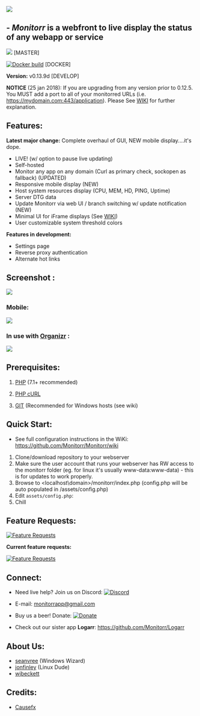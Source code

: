 ![](https://raw.githubusercontent.com/Monitorr/Monitorr/master/assets/img/monitorrbanner.png)


## - *Monitorr* is a webfront to live display the status of any webapp or service

[![](https://img.shields.io/github/release/monitorr/monitorr.svg?style=flat)](https://github.com/monitorr/monitorr/releases) [MASTER]

[![Docker build](https://img.shields.io/docker/build/monitorr/monitorr.svg?maxAge=2592000)](https://hub.docker.com/r/monitorr/monitorr/) [DOCKER]


**Version:** v0.13.9d [DEVELOP]


**NOTICE** (25 jan 2018): If you are upgrading from any version prior to 0.12.5. You MUST add a port to all of your monitorred URLs (i.e. https://mydomain.com:443/application).  Please See [WIKI](https://github.com/Monitorr/Monitorr/wiki/01-Config:--Initial-configuration) for further explanation.

## Features:

**Latest major change:** Complete overhaul of GUI, NEW mobile display....it's dope. 

- LIVE! (w/ option to pause live updating)
- Self-hosted
- Monitor any app on any domain (Curl as primary check, sockopen as fallback) (UPDATED)
- Responsive mobile display (NEW)
- Host system resources display (CPU, MEM, HD, PING, Uptime)
- Server DTG data
- Update Monitorr via web UI / branch switching w/ update notification (NEW)
- Minimal UI for iFrame displays (See [WIKI](https://github.com/Monitorr/Monitorr/wiki/Integration:--Organizr))
- User customizable system threshold colors

**Features in development:**
- Settings page
- Reverse proxy authentication
- Alternate hot links


## Screenshot :

![](https://i.imgur.com/fmgq4xz.png)

### Mobile:

![](https://i.imgur.com/RKp2yiZ.jpg?1)


### In use with [Organizr](https://github.com/causefx/Organizr) :

![](https://i.imgur.com/SwevXaG.png)


## Prerequisites:
1) [PHP](https://secure.php.net/downloads.php) (7.1+ recommended)

2) [PHP cURL](https://secure.php.net/manual/en/book.curl.php)

2) [GIT](https://git-scm.com/download/win) (Recommended for Windows hosts (see wiki)


## Quick Start:
- See full configuration instructions in the WiKi: https://github.com/Monitorr/Monitorr/wiki
1) Clone/download repository to your webserver
2) Make sure the user account that runs your webserver has RW access to the monitorr folder (eg. for linux it's usually www-data:www-data) - this is for updates to work properly.
3) Browse to <localhost\domain>/monitorr/index.php (config.php will be auto populated in /assets/config.php)
4) Edit `assets/config.php`:
5) Chill


## Feature Requests:
 [![Feature Requests](https://cloud.githubusercontent.com/assets/390379/10127973/045b3a96-6560-11e5-9b20-31a2032956b2.png)](https://feathub.com/Monitorr/Monitorr)

**Current feature requests:**

[![Feature Requests](https://feathub.com/Monitorr/Monitorr?format=svg)](https://feathub.com/Monitorr/Monitorr)


## Connect:
- Need live help?  Join us on Discord:   [![Discord](https://img.shields.io/discord/102860784329052160.svg)](https://discord.gg/YKbRXtt)

- E-mail: monitorrapp@gmail.com

- Buy us a beer! Donate:        [![Donate](https://img.shields.io/badge/Donate-PayPal-green.svg)](https://paypal.me/monitorrapp)

- Check out our sister app **Logarr**:  https://github.com/Monitorr/Logarr

## About Us:
- [seanvree](https://github.com/seanvree) (Windows Wizard)
- [jonfinley](https://github.com/jonfinley) (Linux Dude)
- [wjbeckett](https://github.com/wjbeckett)

## Credits:
- [Causefx](https://github.com/Causefx)
